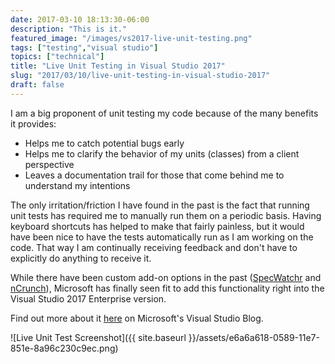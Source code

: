 ```yaml
---
date: 2017-03-10 18:13:30-06:00
description: "This is it."
featured_image: "/images/vs2017-live-unit-testing.png"
tags: ["testing","visual studio"]
topics: ["technical"]
title: "Live Unit Testing in Visual Studio 2017"
slug: "2017/03/10/live-unit-testing-in-visual-studio-2017"
draft: false
---
```


I am a big proponent of unit testing my code because of the many benefits it provides:

* Helps me to catch potential bugs early
* Helps me to clarify the behavior of my units (classes) from a client perspective
* Leaves a documentation trail for those that come behind me to understand my intentions

The only irritation/friction I have found in the past is the fact that running unit tests has required me to manually run them on a periodic basis. Having keyboard shortcuts has helped to make that fairly painless, but it would have been nice to have the tests automatically run as I am working on the code. That way I am continually receiving feedback and don't have to explicitly do anything to receive it.

While there have been custom add-on options in the past ([SpecWatchr](https://www.nuget.org/packages/specwatchr/) and [nCrunch](http://www.ncrunch.net/)), Microsoft has finally seen fit to add this functionality right into the Visual Studio 2017 Enterprise version.

Find out more about it [here](https://blogs.msdn.microsoft.com/visualstudio/2017/03/09/live-unit-testing-in-visual-studio-2017-enterprise/) on Microsoft's Visual Studio Blog.

![Live Unit Test Screenshot]({{ site.baseurl }}/assets/e6a6a618-0589-11e7-851e-8a96c230c9ec.png)